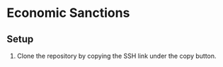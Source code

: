 # Economic Sanctions

## Setup
1. Clone the repository by copying the SSH link under the copy button.
